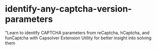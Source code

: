 # identify-any-captcha-version-parameters
"Learn to identify CAPTCHA parameters from reCaptcha, hCaptcha, and funCaptcha with Capsolver Extension Utility for better insight into solving them
